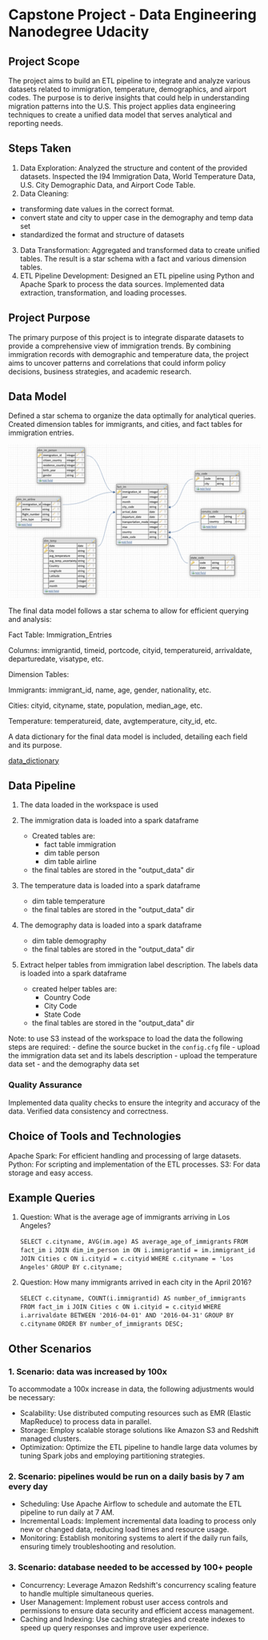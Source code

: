 # Capstone Project - Data Engineering Nanodegree Udacity

## Project Scope

The project aims to build an ETL pipeline to integrate and analyze various datasets related to immigration, temperature, demographics, and airport codes. The purpose is to derive insights that could help in understanding migration patterns into the U.S. This project applies data engineering techniques to create a unified data model that serves analytical and reporting needs.

## Steps Taken

1. Data Exploration:
Analyzed the structure and content of the provided datasets.
Inspected the I94 Immigration Data, World Temperature Data, U.S. City Demographic Data, and Airport Code Table.
2. Data Cleaning:
- transforming date values in the correct format.
- convert state and city to upper case in the demography and temp data set 
- standardized the format and structure of datasets
3. Data Transformation:
Aggregated and transformed data to create unified tables. The result is a star schema with a fact and various dimension tables.
4. ETL Pipeline Development:
Designed an ETL pipeline using Python and Apache Spark to process the data sources.
Implemented data extraction, transformation, and loading processes.

## Project Purpose

The primary purpose of this project is to integrate disparate datasets to provide a comprehensive view of immigration trends. By combining immigration records with demographic and temperature data, the project aims to uncover patterns and correlations that could inform policy decisions, business strategies, and academic research.

## Data Model

Defined a star schema to organize the data optimally for analytical queries.
Created dimension tables for immigrants, and cities, and fact tables for immigration entries.

![DataModel](data_model.png)

The final data model follows a star schema to allow for efficient querying and analysis:

Fact Table: Immigration_Entries

Columns: immigrantid, timeid, portcode, cityid, temperatureid, arrivaldate, departuredate, visatype, etc.

Dimension Tables:

Immigrants: immigrant_id, name, age, gender, nationality, etc.

Cities: cityid, cityname, state, population, median_age, etc.

Temperature: temperatureid, date, avgtemperature, city_id, etc.

A data dictionary for the final data model is included, detailing each field and its purpose.

[data_dictionary](data_dictionary.md)

## Data Pipeline

1. The data loaded in the workspace is used

2. The immigration data is loaded into a spark dataframe
    - Created tables are: 
        - fact table immigration
        - dim table person
        - dim table airline
    - the final tables are stored in the "output_data" dir
3. The temperature data is loaded into a spark dataframe
    - dim table temperature
    - the final tables are stored in the "output_data" dir
4. The demography data is loaded into a spark dataframe
    - dim table demography
    - the final tables are stored in the "output_data" dir
4. Extract helper tables from immigration label description. The labels data is loaded into a spark dataframe
    - created helper tables are: 
        - Country Code
        - City Code
        - State Code
    - the final tables are stored in the "output_data" dir
        
Note: 
to use S3 instead of the workspace to load the data the following steps are required:
    - define the source bucket in the `config.cfg` file
    - upload the immigration data set and its labels description 
    - upload the temperature data set
    - and the demography data set

### Quality Assurance
Implemented data quality checks to ensure the integrity and accuracy of the data.
Verified data consistency and correctness.

## Choice of Tools and Technologies

Apache Spark: For efficient handling and processing of large datasets.
Python: For scripting and implementation of the ETL processes.
S3: For data storage and easy access.

## Example Queries

1. Question: What is the average age of immigrants arriving in Los Angeles?

   `SELECT c.cityname, AVG(im.age) AS average_age_of_immigrants`
   `FROM fact_im i`
   `JOIN dim_im_person im ON i.immigrantid = im.immigrant_id`
   `JOIN Cities c ON i.cityid = c.cityid`
   `WHERE c.cityname = 'Los Angeles'`
   `GROUP BY c.cityname;`
   
2. Question: How many immigrants arrived in each city in the April 2016?

   `SELECT c.cityname, COUNT(i.immigrantid) AS number_of_immigrants`
   `FROM fact_im i`
   `JOIN Cities c ON i.cityid = c.cityid`
   `WHERE i.arrivaldate BETWEEN '2016-04-01' AND '2016-04-31'`
   `GROUP BY c.cityname`
   `ORDER BY number_of_immigrants DESC;`



## Other Scenarios

### 1. Scenario: data was increased by 100x

To accommodate a 100x increase in data, the following adjustments would be necessary:

- Scalability: Use distributed computing resources such as EMR (Elastic MapReduce) to process data in parallel.
- Storage: Employ scalable storage solutions like Amazon S3 and Redshift managed clusters.
- Optimization: Optimize the ETL pipeline to handle large data volumes by tuning Spark jobs and employing partitioning strategies.

### 2. Scenario: pipelines would be run on a daily basis by 7 am every day

- Scheduling: Use Apache Airflow to schedule and automate the ETL pipeline to run daily at 7 AM.
- Incremental Loads: Implement incremental data loading to process only new or changed data, reducing load times and resource usage.
- Monitoring: Establish monitoring systems to alert if the daily run fails, ensuring timely troubleshooting and resolution.

### 3. Scenario: database needed to be accessed by 100+ people

- Concurrency: Leverage Amazon Redshift's concurrency scaling feature to handle multiple simultaneous queries.
- User Management: Implement robust user access controls and permissions to ensure data security and efficient access management.
- Caching and Indexing: Use caching strategies and create indexes to speed up query responses and improve user experience.

